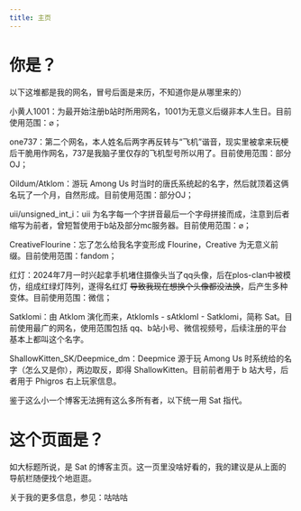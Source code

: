 ```yaml
---
title: 主页
---
```


# 你是？

以下这堆都是我的网名，冒号后面是来历，不知道你是从哪里来的）

小黄人1001：为最开始注册b站时所用网名，1001为无意义后缀非本人生日。目前使用范围：$\varnothing$；

one737：第二个网名，本人姓名后两字再反转与“飞机”谐音，现实里被拿来玩梗后干脆用作网名，737是我脑子里仅存的飞机型号所以用了。目前使用范围：部分OJ；

Oildum/Atklom：游玩 Among Us 时当时的唐氏系统起的名字，然后就顶着这俩名玩了一个月，自然形成。目前使用范围：部分OJ；

uii/unsigned_int_i：uii 为名字每一个字拼音最后一个字母拼接而成，注意到后者缩写为前者，曾短暂使用于b站及部分mc服务器。目前使用范围：$\varnothing$；

CreativeFlourine：忘了怎么给我名字变形成 Flourine，Creative 为无意义前缀。目前使用范围：fandom；

红灯：2024年7月一时兴起拿手机堵住摄像头当了qq头像，后在plos-clan中被模仿，组成红绿灯阵列，遂得名红灯 ~~导致我现在想换个头像都没法换~~，后产生多种变体。目前使用范围：微信；

Satklomi：由 Atklom 演化而来，AtklomIs - sAtklomI - Satklomi，简称 Sat。目前使用最广的网名，使用范围包括 qq、b站小号、微信视频号，后续注册的平台基本上都叫这个名字。

ShallowKitten_SK/Deepmice_dm：Deepmice 源于玩 Among Us 时系统给的名字（怎么又是你），两边取反，即得 ShallowKitten。目前前者用于 b 站大号，后者用于 Phigros 右上玩家信息。

鉴于这么小一个博客无法拥有这么多所有者，以下统一用 Sat 指代。

# 这个页面是？

如大标题所说，是 Sat 的博客主页。这一页里没啥好看的，我的建议是从上面的导航栏随便找个地逛逛。

关于我的更多信息，参见：咕咕咕